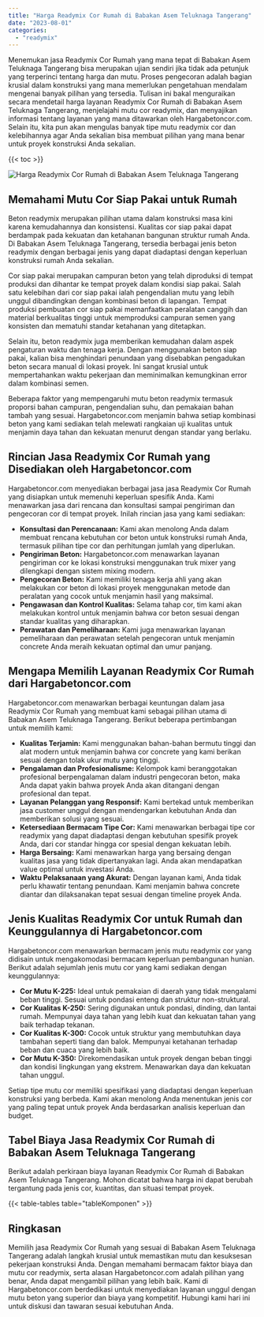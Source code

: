 ```yaml
---
title: "Harga Readymix Cor Rumah di Babakan Asem Teluknaga Tangerang"
date: "2023-08-01"
categories: 
  - "readymix"
---
```



Menemukan jasa Readymix Cor Rumah yang mana tepat di Babakan Asem Teluknaga Tangerang bisa merupakan ujian sendiri jika tidak ada petunjuk yang terperinci tentang harga dan mutu. Proses pengecoran adalah bagian krusial dalam konstruksi yang mana memerlukan pengetahuan mendalam mengenai banyak pilihan yang tersedia. Tulisan ini bakal menguraikan secara mendetail harga layanan Readymix Cor Rumah di Babakan Asem Teluknaga Tangerang, menjelajahi mutu cor readymix, dan menyajikan informasi tentang layanan yang mana ditawarkan oleh Hargabetoncor.com. Selain itu, kita pun akan mengulas banyak tipe mutu readymix cor dan kelebihannya agar Anda sekalian bisa membuat pilihan yang mana benar untuk proyek konstruksi Anda sekalian.

{{< toc >}}

![Harga Readymix Cor Rumah di Babakan Asem Teluknaga Tangerang](https://hargareadymixid.github.io/hbc/readymix-hbc%20(19).png)

## Memahami Mutu Cor Siap Pakai untuk Rumah

Beton readymix merupakan pilihan utama dalam konstruksi masa kini karena kemudahannya dan konsistensi. Kualitas cor siap pakai dapat berdampak pada kekuatan dan ketahanan bangunan struktur rumah Anda. Di Babakan Asem Teluknaga Tangerang, tersedia berbagai jenis beton readymix dengan berbagai jenis yang dapat diadaptasi dengan keperluan konstruksi rumah Anda sekalian.

Cor siap pakai merupakan campuran beton yang telah diproduksi di tempat produksi dan dihantar ke tempat proyek dalam kondisi siap pakai. Salah satu kelebihan dari cor siap pakai ialah pengendalian mutu yang lebih unggul dibandingkan dengan kombinasi beton di lapangan. Tempat produksi pembuatan cor siap pakai memanfaatkan peralatan canggih dan material berkualitas tinggi untuk memproduksi campuran semen yang konsisten dan mematuhi standar ketahanan yang ditetapkan.

Selain itu, beton readymix juga memberikan kemudahan dalam aspek pengaturan waktu dan tenaga kerja. Dengan menggunakan beton siap pakai, kalian bisa menghindari penundaan yang disebabkan pengadukan beton secara manual di lokasi proyek. Ini sangat krusial untuk mempertahankan waktu pekerjaan dan meminimalkan kemungkinan error dalam kombinasi semen.

Beberapa faktor yang mempengaruhi mutu beton readymix termasuk proporsi bahan campuran, pengendalian suhu, dan pemakaian bahan tambah yang sesuai. Hargabetoncor.com menjamin bahwa setiap kombinasi beton yang kami sediakan telah melewati rangkaian uji kualitas untuk menjamin daya tahan dan kekuatan menurut dengan standar yang berlaku.

## Rincian Jasa Readymix Cor Rumah yang Disediakan oleh Hargabetoncor.com

Hargabetoncor.com menyediakan berbagai jasa jasa Readymix Cor Rumah yang disiapkan untuk memenuhi keperluan spesifik Anda. Kami menawarkan jasa dari rencana dan konsultasi sampai pengiriman dan pengecoran cor di tempat proyek. Inilah rincian jasa yang kami sediakan:

- **Konsultasi dan Perencanaan:** Kami akan menolong Anda dalam membuat rencana kebutuhan cor beton untuk konstruksi rumah Anda, termasuk pilihan tipe cor dan perhitungan jumlah yang diperlukan.
- **Pengiriman Beton:** Hargabetoncor.com menawarkan layanan pengiriman cor ke lokasi konstruksi menggunakan truk mixer yang dilengkapi dengan sistem mixing modern.
- **Pengecoran Beton:** Kami memiliki tenaga kerja ahli yang akan melakukan cor beton di lokasi proyek menggunakan metode dan peralatan yang cocok untuk menjamin hasil yang maksimal.
- **Pengawasan dan Kontrol Kualitas:** Selama tahap cor, tim kami akan melakukan kontrol untuk menjamin bahwa cor beton sesuai dengan standar kualitas yang diharapkan.
- **Perawatan dan Pemeliharaan:** Kami juga menawarkan layanan pemeliharaan dan perawatan setelah pengecoran untuk menjamin concrete Anda meraih kekuatan optimal dan umur panjang.

## Mengapa Memilih Layanan Readymix Cor Rumah dari Hargabetoncor.com

Hargabetoncor.com menawarkan berbagai keuntungan dalam jasa Readymix Cor Rumah yang membuat kami sebagai pilihan utama di Babakan Asem Teluknaga Tangerang. Berikut beberapa pertimbangan untuk memilih kami:

- **Kualitas Terjamin:** Kami menggunakan bahan-bahan bermutu tinggi dan alat modern untuk menjamin bahwa cor concrete yang kami berikan sesuai dengan tolak ukur mutu yang tinggi.
- **Pengalaman dan Profesionalisme:** Kelompok kami beranggotakan profesional berpengalaman dalam industri pengecoran beton, maka Anda dapat yakin bahwa proyek Anda akan ditangani dengan profesional dan tepat.
- **Layanan Pelanggan yang Responsif:** Kami bertekad untuk memberikan jasa customer unggul dengan mendengarkan kebutuhan Anda dan memberikan solusi yang sesuai.
- **Ketersediaan Bermacam Tipe Cor:** Kami menawarkan berbagai tipe cor readymix yang dapat diadaptasi dengan kebutuhan spesifik proyek Anda, dari cor standar hingga cor spesial dengan kekuatan lebih.
- **Harga Bersaing:** Kami menawarkan harga yang bersaing dengan kualitas jasa yang tidak dipertanyakan lagi. Anda akan mendapatkan value optimal untuk investasi Anda.
- **Waktu Pelaksanaan yang Akurat:** Dengan layanan kami, Anda tidak perlu khawatir tentang penundaan. Kami menjamin bahwa concrete diantar dan dilaksanakan tepat sesuai dengan timeline proyek Anda.

## Jenis Kualitas Readymix Cor untuk Rumah dan Keunggulannya di Hargabetoncor.com

Hargabetoncor.com menawarkan bermacam jenis mutu readymix cor yang didisain untuk mengakomodasi bermacam keperluan pembangunan hunian. Berikut adalah sejumlah jenis mutu cor yang kami sediakan dengan keunggulannya:

- **Cor Mutu K-225:** Ideal untuk pemakaian di daerah yang tidak mengalami beban tinggi. Sesuai untuk pondasi enteng dan struktur non-struktural.
- **Cor Kualitas K-250:** Sering digunakan untuk pondasi, dinding, dan lantai rumah. Mempunyai daya tahan yang lebih kuat dan kekuatan tahan yang baik terhadap tekanan.
- **Cor Kualitas K-300:** Cocok untuk struktur yang membutuhkan daya tambahan seperti tiang dan balok. Mempunyai ketahanan terhadap beban dan cuaca yang lebih baik.
- **Cor Mutu K-350:** Direkomendasikan untuk proyek dengan beban tinggi dan kondisi lingkungan yang ekstrem. Menawarkan daya dan kekuatan tahan unggul.

Setiap tipe mutu cor memiliki spesifikasi yang diadaptasi dengan keperluan konstruksi yang berbeda. Kami akan menolong Anda menentukan jenis cor yang paling tepat untuk proyek Anda berdasarkan analisis keperluan dan budget.

## Tabel Biaya Jasa Readymix Cor Rumah di Babakan Asem Teluknaga Tangerang

Berikut adalah perkiraan biaya layanan Readymix Cor Rumah di Babakan Asem Teluknaga Tangerang. Mohon dicatat bahwa harga ini dapat berubah tergantung pada jenis cor, kuantitas, dan situasi tempat proyek.

{{< table-tables table="tableKomponen" >}}

## Ringkasan

Memilih jasa Readymix Cor Rumah yang sesuai di Babakan Asem Teluknaga Tangerang adalah langkah krusial untuk memastikan mutu dan kesuksesan pekerjaan konstruksi Anda. Dengan memahami bermacam faktor biaya dan mutu cor readymix, serta alasan Hargabetoncor.com adalah pilihan yang benar, Anda dapat mengambil pilihan yang lebih baik. Kami di Hargabetoncor.com berdedikasi untuk menyediakan layanan unggul dengan mutu beton yang superior dan biaya yang kompetitif. Hubungi kami hari ini untuk diskusi dan tawaran sesuai kebutuhan Anda.

